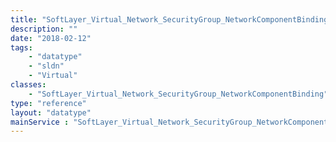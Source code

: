 ```yaml
---
title: "SoftLayer_Virtual_Network_SecurityGroup_NetworkComponentBinding"
description: ""
date: "2018-02-12"
tags:
    - "datatype"
    - "sldn"
    - "Virtual"
classes:
    - "SoftLayer_Virtual_Network_SecurityGroup_NetworkComponentBinding"
type: "reference"
layout: "datatype"
mainService : "SoftLayer_Virtual_Network_SecurityGroup_NetworkComponentBinding"
---
```


